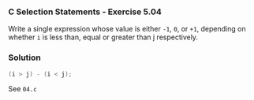### C Selection Statements - Exercise 5.04

Write a single expression whose value is either ```-1```, ```0```, or ```+1```, depending on whether ```i``` 
is less than, equal or greater than j respectively.

### Solution

```c
(i > j) - (i < j);
```

See ```04.c```